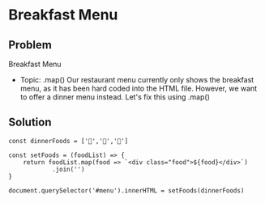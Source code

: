 # Breakfast Menu

## Problem

Breakfast Menu
- Topic: .map()
Our restaurant menu currently only shows the breakfast menu, 
as it has been hard coded into the HTML file. However, we want 
to offer a dinner menu instead. Let's fix this using .map()

## Solution

```
const dinnerFoods = ['🍝','🍔','🌮']

const setFoods = (foodList) => {
    return foodList.map(food => `<div class="food">${food}</div>`)
            .join('')
}

document.querySelector('#menu').innerHTML = setFoods(dinnerFoods)
```


